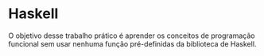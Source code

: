 # Haskell
O	objetivo	desse	 trabalho	prático	é	aprender os conceitos de programação funcional sem usar	 nenhuma	função	pré-definidas	da biblioteca	de	Haskell.

